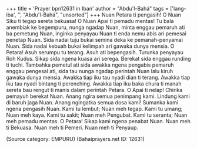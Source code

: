 +++
title = 'Prayer bpn12631 in Iban'
author = "Abdu'l-Bahá"
tags = ['lang-iba', '', "Abdu'l-Bahá", "unsorted"]
+++
Nuan Petara ti pengasih! O Nuan Siku ti tegap sereta bekuasa! O Nuan Apai ti pemadu mentas! Tu bala anembiak ke begempuru, nunga ngadap Nuan, minta enggau pemaruh ati ba pemetung Nuan, inginka penyayau Nuan ti enda nemu abis ari pemesai penetap Nuan. Sida nadai tuju bukai semina deka ke pemanah-penyamai Nuan. Sida nadai kebuah bukai kelimpah ari gawaka dunya mensia.
O Petara! Asuh serumpu tu terang. Asuh ati bepengasih. Turunka penyayau Roh Kudus. Sikap sida ngena kuasa ari serega. Berekat sida enggau runding ti tuchi. Tambahka pemetul ati sida awakka ngena pengabis pemaruh enggau pengesal ati, sida tau nunga ngadap perintah Nuan lalu kiruh gawaka dunya mensia. Awakka tiap iku tau nyadi dian ti terang. Awakka tiap iku tau nyadi bintang ti perenching. Awakka tiap iku baka chura ti manah sereta bau rengut ti manis dalam perintah Petara.
O Apai ti nelap! Chirika pemayuh berekat Nuan. Anang ngira semua penimpang kami. Lindung kami di baruh jaga Nuan. Anang ngingatka semua dosa kami! Sumanka kami ngena pengasih Nuan. Kami tu lembut; Nuan meh tegap. Kami tu umang; Nuan meh kaya. Kami tu sakit; Nuan meh Pengubat.
Kami tu seranta; Nuan meh pemadu mentas.
O Petara! Sikap kami ngena penabat Nuan. Nuan meh ti Bekuasa. Nuan meh ti Pemeri. Nuan meh ti
Penyaup.

(Source category: EMPURU)
(Bahaiprayers.net ID: 12631)
